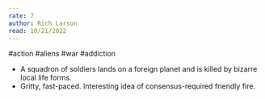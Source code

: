 ```yaml
---
rate: 7
author: Rich Larson
read: 10/21/2022
---
```



#action #aliens #war #addiction 

- A squadron of soldiers lands on a foreign planet and is killed by bizarre local life forms.
- Gritty, fast-paced. Interesting idea of consensus-required friendly fire.
